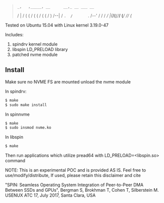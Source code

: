 >     _,   ,_____, __      __,_ __ ___ __ 
>    / |  /   (   ( /     (  ( /  ( ( /  )
>   /--| /     `.  /       `. /--' / /  / 
> _/   |(___/(___(/___/  (___/   _/_/  (_ 


Tested on Ubuntu 15.04 with Linux kernel 3.19.0-47

Includes:
1. spindrv kernel module
2. libspin LD_PRELOAD library
3. patched nvme module

## Install
Make sure no NVME FS are mounted
unload the nvme module

In spindrv:
```bash
$ make
$ sudo make install
```

In spinnvme
```bash
$ make
$ sudo insmod nvme.ko
```

In libspin
```bash
$ make
```

Then run applications which utilize pread64 with LD_PRELOAD=<libspin.so> command

NOTE:
This is an experimental POC and is provided AS IS.
Feel free to use/modify/distribute,
If used, please retain this disclaimer and cite

"SPIN: Seamless Operating System Integration of Peer-to-Peer DMA Between SSDs and GPUs",
Bergman S, Brokhman T, Cohen T, Silberstein M.
USENUX ATC 17, July 2017, Santa Clara, USA
